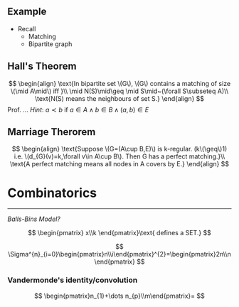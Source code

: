 ## Example
- Recall
	- Matching
	- Bipartite graph

## Hall's Theorem
$$
\begin{align}
\text{In bipartite set \(G\), \(G\) contains a matching of size \(\mid A\mid\) iff }\\
\mid N(S)\mid\geq \mid S\mid~(\forall S\subseteq A)\\
\text{N(S) means the neighbours of set S.}
\end{align}
$$
Prof. ...
$Hint\colon~a\prec b~\text{if}~a\in A\wedge b\in B\wedge (a,b)\in E$

## Marriage Therorem
$$
\begin{align}
\text{Suppose \(G=(A\cup B,E)\) is k-regular. (k\(\geq\)1) i.e. \(d_{G}(v)=k,\forall v\in A\cup B\). Then G has a perfect matching.}\\
\text{A perfect matching means all nodes in A covers by E.}
\end{align}
$$


# Combinatorics
---

_Balls-Bins Model?_

$$
\begin{pmatrix}  x\\k  \end{pmatrix}\text{ defines a SET.}
$$


$$
\Sigma^{n}_{i=0}\begin{pmatrix}n\\i\end{pmatrix}^{2}=\begin{pmatrix}2n\\n\end{pmatrix}
$$

### Vandermonde's identity/convolution
$$
\begin{pmatrix}n_{1}+\dots n_{p}\\m\end{pmatrix}=
$$



